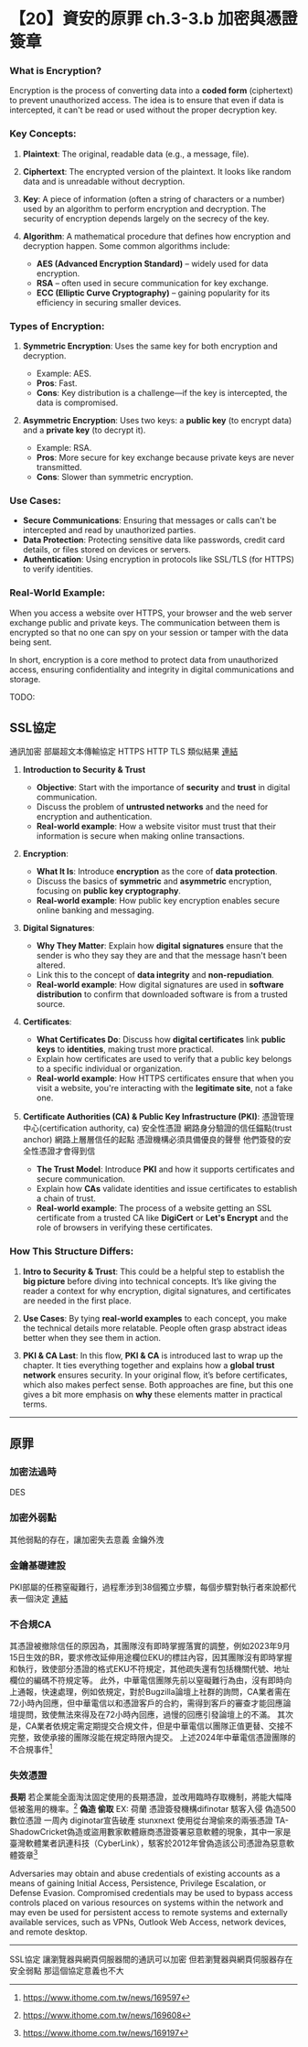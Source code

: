 # 【20】資安的原罪 ch.3-3.b 加密與憑證簽章


### What is Encryption?

Encryption is the process of converting data into a **coded form** (ciphertext) to prevent unauthorized access. The idea is to ensure that even if data is intercepted, it can't be read or used without the proper decryption key.

### Key Concepts:

1. **Plaintext**: The original, readable data (e.g., a message, file).
2. **Ciphertext**: The encrypted version of the plaintext. It looks like random data and is unreadable without decryption.
3. **Key**: A piece of information (often a string of characters or a number) used by an algorithm to perform encryption and decryption. The security of encryption depends largely on the secrecy of the key.
4. **Algorithm**: A mathematical procedure that defines how encryption and decryption happen. Some common algorithms include:

   * **AES (Advanced Encryption Standard)** – widely used for data encryption.
   * **RSA** – often used in secure communication for key exchange.
   * **ECC (Elliptic Curve Cryptography)** – gaining popularity for its efficiency in securing smaller devices.

### Types of Encryption:

1. **Symmetric Encryption**: Uses the same key for both encryption and decryption.

   * Example: AES.
   * **Pros**: Fast.
   * **Cons**: Key distribution is a challenge—if the key is intercepted, the data is compromised.
2. **Asymmetric Encryption**: Uses two keys: a **public key** (to encrypt data) and a **private key** (to decrypt it).

   * Example: RSA.
   * **Pros**: More secure for key exchange because private keys are never transmitted.
   * **Cons**: Slower than symmetric encryption.

### Use Cases:

* **Secure Communications**: Ensuring that messages or calls can't be intercepted and read by unauthorized parties.
* **Data Protection**: Protecting sensitive data like passwords, credit card details, or files stored on devices or servers.
* **Authentication**: Using encryption in protocols like SSL/TLS (for HTTPS) to verify identities.

### Real-World Example:

When you access a website over HTTPS, your browser and the web server exchange public and private keys. The communication between them is encrypted so that no one can spy on your session or tamper with the data being sent.

In short, encryption is a core method to protect data from unauthorized access, ensuring confidentiality and integrity in digital communications and storage.


TODO:
## SSL協定
通訊加密
部屬超文本傳輸協定 HTTPS
HTTP TLS 類似結果 [連結](https://www.usenix.org/conference/usenixsecurity17/technical-sessions/presentation/krombholz)


1. **Introduction to Security & Trust**

   * **Objective**: Start with the importance of **security** and **trust** in digital communication.
   * Discuss the problem of **untrusted networks** and the need for encryption and authentication.
   * **Real-world example**: How a website visitor must trust that their information is secure when making online transactions.
2. **Encryption**:

   * **What It Is**: Introduce **encryption** as the core of **data protection**.
   * Discuss the basics of **symmetric** and **asymmetric** encryption, focusing on **public key cryptography**.
   * **Real-world example**: How public key encryption enables secure online banking and messaging.
3. **Digital Signatures**:

   * **Why They Matter**: Explain how **digital signatures** ensure that the sender is who they say they are and that the message hasn't been altered.
   * Link this to the concept of **data integrity** and **non-repudiation**.
   * **Real-world example**: How digital signatures are used in **software distribution** to confirm that downloaded software is from a trusted source.
4. **Certificates**:

   * **What Certificates Do**: Discuss how **digital certificates** link **public keys** to **identities**, making trust more practical.
   * Explain how certificates are used to verify that a public key belongs to a specific individual or organization.
   * **Real-world example**: How HTTPS certificates ensure that when you visit a website, you're interacting with the **legitimate site**, not a fake one.
5. **Certificate Authorities (CA) & Public Key Infrastructure (PKI)**:
憑證管理中心(certification authority, ca)
安全性憑證 網路身分驗證的信任錨點(trust anchor) 網路上層層信任的起點 
憑證機構必須具備優良的聲譽 他們簽發的安全性憑證才會得到信
   * **The Trust Model**: Introduce **PKI** and how it supports certificates and secure communication.
   * Explain how **CAs** validate identities and issue certificates to establish a chain of trust.
   * **Real-world example**: The process of a website getting an SSL certificate from a trusted CA like **DigiCert** or **Let's Encrypt** and the role of browsers in verifying these certificates.

### How This Structure Differs:

1. **Intro to Security & Trust**: This could be a helpful step to establish the **big picture** before diving into technical concepts. It’s like giving the reader a context for why encryption, digital signatures, and certificates are needed in the first place.

2. **Use Cases**: By tying **real-world examples** to each concept, you make the technical details more relatable. People often grasp abstract ideas better when they see them in action.

3. **PKI & CA Last**: In this flow, **PKI & CA** is introduced last to wrap up the chapter. It ties everything together and explains how a **global trust network** ensures security. In your original flow, it’s before certificates, which also makes perfect sense. Both approaches are fine, but this one gives a bit more emphasis on **why** these elements matter in practical terms.


---

## 原罪

### 加密法過時 
DES 

### 加密外弱點
其他弱點的存在，讓加密失去意義
金鑰外洩

### 金鑰基礎建設
PKI部屬的任務窒礙難行，過程牽涉到38個獨立步驟，每個步驟對執行者來說都代表一個決定 [連結](https://faculty.cc.gatech.edu/~beki/j7.pdf)

### 不合規CA

其憑證被撤除信任的原因為，其團隊沒有即時掌握落實的調整，例如2023年9月15日生效的BR，要求修改延伸用途欄位EKU的標註內容，因其團隊沒有即時掌握和執行，致使部分憑證的格式EKU不符規定，其他疏失還有包括機關代號、地址欄位的編碼不符規定等。
此外，中華電信團隊先前以窒礙難行為由，沒有即時向上通報，快速處理，例如依規定，對於Bugzilla論壇上社群的詢問，CA業者需在72小時內回應，但中華電信以和憑證客戶的合約，需得到客戶的審查才能回應論壇提問，致使無法來得及在72小時內回應，過慢的回應引發論壇上的不滿。
其次是，CA業者依規定需定期提交合規文件，但是中華電信以團隊正值更替、交接不完整，致使承接的團隊沒能在規定時限內提交。
上述2024年中華電信憑證團隊的不合規事件[^1]

### 失效憑證

**長期**
若企業能全面淘汰固定使用的長期憑證，並改用臨時存取機制，將能大幅降低被濫用的機率。[^2]
**偽造 偷取**
EX: 荷蘭 憑證簽發機構difinotar 駭客入侵 偽造500數位憑證 一周內 diginotar宣告破產
stunxnext 使用從台灣偷來的兩張憑證
TA-ShadowCricket偽造或盜用數家軟體廠商憑證簽署惡意軟體的現象，其中一家是臺灣軟體業者訊連科技（CyberLink），駭客於2012年曾偽造該公司憑證為惡意軟體簽章[^3]


Adversaries may obtain and abuse credentials of existing accounts as a means of gaining Initial Access, Persistence, Privilege Escalation, or Defense Evasion. Compromised credentials may be used to bypass access controls placed on various resources on systems within the network and may even be used for persistent access to remote systems and externally available services, such as VPNs, Outlook Web Access, network devices, and remote desktop.

---

SSL協定 讓瀏覽器與網頁伺服器間的通訊可以加密 但若瀏覽器與網頁伺服器存在安全弱點 那這個協定意義也不大

[^1]: https://www.ithome.com.tw/news/169597
[^2]: https://www.ithome.com.tw/news/169608
[^3]: https://www.ithome.com.tw/news/169197